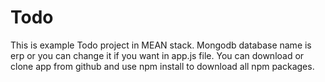 # Todo

This is example Todo project in MEAN stack. Mongodb database name is erp or you can change it if you want in app.js file. You can download or clone app from github and use npm install to download all npm packages. 
